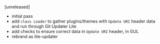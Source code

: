 [unreleased]
* initial pass
* add `class Loader` to gather plugins/themes with `Update URI` header data and run through Git Updater Lite
* add checks to ensure correct data in `Update URI` header, in GUL
* rebrand as lite-updater
